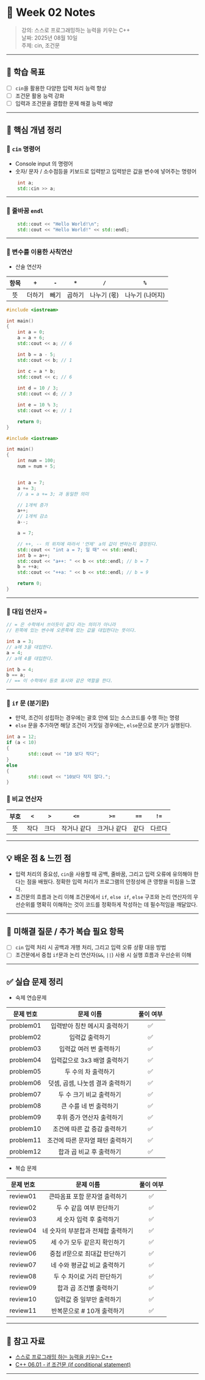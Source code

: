 # 📝 Week 02 Notes

> 강의: 스스로 프로그래밍하는 능력을 키우는 C++  
> 날짜: 2025년 08월 10일  
> 주제: cin, 조건문

---

## 🎯 학습 목표

- [ ] `cin`을 활용한 다양한 입력 처리 능력 향상
- [ ] 조건문 활용 능력 강화
- [ ] 입력과 조건문을 결합한 문제 해결 능력 배양

---

## 📌 핵심 개념 정리

### 📍 `cin` 명령어

- Console input 의 명령어
- 숫자/ 문자 / 소수점등을 키보드로 입력받고 입력받은 값을 변수에 넣어주는 명령어

```c++
    int a;
    std::cin >> a;
```

---

### 📍 줄바꿈 `endl`

```c++
    std::cout << "Hello World!\n";
    std::cout << "Hello World!" << std::endl;
```

---

### 📍 변수를 이용한 사칙연산

- 산술 연산자

| 항목 | `+` | `-` | `*` |   `/`   |    `%`    |
|:--:|:---:|:---:|:---:|:-------:|:---------:|
| 뜻  | 더하기 | 빼기  | 곱하기 | 나누기 (몫) | 나누기 (나머지) |

```c++
#include <iostream>

int main() 
{
	int a = 0;
	a = a + 6;
	std::cout << a; // 6

	int b = a - 5;
	std::cout << b; // 1

	int c = a * b;
	std::cout << c; // 6
	
	int d = 10 / 3;
	std::cout << d; // 3

	int e = 10 % 3;
	std::cout << e; // 1

	return 0;
}
```

```c++
#include <iostream>

int main() 
{
	int num = 100;
	num = num + 5;


	int a = 7;
	a += 3;
	// a = a += 3; 과 동일한 의미

	// 1개씩 증가
	a++;
	// 1개씩 감소
	a--;

	a = 7;

	// ++, -- 의 위치에 따라서 '언제' a의 값이 변하는지 결정된다.
	std::cout << "int a = 7; 일 때" << std::endl;
	int b = a++;
	std::cout << "a++: " << b << std::endl; // b = 7
	b = ++a;
	std::cout << "++a: " << b << std::endl; // b = 9

	return 0;
}
```

---

### 📍 대입 연산자 `=`

```c++
// = 은 수학에서 쓰이듯이 같다 라는 의미가 아니라 
// 왼쪽에 있는 변수에 오른쪽에 있는 값을 대입한다는 뜻이다. 

int a = 3;
// a에 3을 대입한다.
a = 4;
// a에 4를 대입한다.

int b = 4;
b == a;
// == 이 수학에서 등호 표시와 같은 역할을 한다.
```

---

### 📍 `if` 문 (분기문)

- 만약, 조건이 성립하는 경우에는 괄호 안에 있는 소스코드를 수행 하는 명령
- `else` 문을 추가하면 해당 조건이 거짓일 경우에는, `else`문으로 분기가 실행된다.

```c++
int a = 12;
if (a < 10)
{
		std::cout << "10 보다 작다";
}
else
{
		std::cout << "10보다 작지 않다.";
}
```

### 📍 비교 연산자

| 부호 | `<` | `>` |  `<=`  |  `>=`  | `==` | `!=` |
|:--:|:---:|:---:|:------:|:------:|:----:|:----:|
| 뜻  | 작다  | 크다  | 작거나 같다 | 크거나 같다 |  같다  | 다르다  |

---

## 💡 배운 점 & 느낀 점

- 입력 처리의 중요성, `cin`을 사용할 때 공백, 줄바꿈, 그리고 입력 오류에 유의해야 한다는 점을 배웠다. 정확한 입력 처리가 프로그램의 안정성에 큰 영향을 미침을 느꼈다.
- 조건문의 흐름과 논리 이해
  조건문에서 `if`, `else if`, `else` 구조와 논리 연산자의 우선순위를 명확히 이해하는 것이 코드를 정확하게 작성하는 데 필수적임을 깨달았다.

---

## 🧠 미해결 질문 / 추가 복습 필요 항목

- [ ] `cin` 입력 처리 시 공백과 개행 처리, 그리고 입력 오류 상황 대응 방법
- [ ] 조건문에서 중첩 `if`문과 논리 연산자(`&&`, `||`) 사용 시 실행 흐름과 우선순위 이해

---

## ✅ 실습 문제 정리

- 숙제 연습문제

|   문제 번호   |        문제 이름        | 풀이 여부 |
|:---------:|:-------------------:|:-----:|
| problem01 |  입력받아 칭찬 메시지 출력하기   |   ✅   |
| problem02 |      입력값 출력하기       |   ✅   |
| problem03 |    입력값 여러 번 출력하기    |   ✅   |
| problem04 |  입력값으로 3x3 배열 출력하기  |   ✅   |
| problem05 |     두 수의 차 출력하기     |   ✅   |
| problem06 | 덧셈, 곱셈, 나눗셈 결과 출력하기 |   ✅   |
| problem07 |   두 수 크기 비교 출력하기    |   ✅   |
| problem08 |    큰 수를 네 번 출력하기    |   ✅   |
| problem09 |   후위 증가 연산자 출력하기    |   ✅   |
| problem10 |  조건에 따른 값 증감 출력하기   |   ✅   |
| problem11 | 조건에 따른 문자열 패턴 출력하기  |   ✅   |
| problem12 |   합과 곱 비교 후 출력하기    |   ✅   |

- 복습 문제

|  문제 번호   |        문제 이름        | 풀이 여부 |
|:--------:|:-------------------:|:-----:|
| review01 |  큰따옴표 포함 문자열 출력하기   |   ✅   |
| review02 |   두 수 같음 여부 판단하기    |   ✅   |
| review03 |   세 숫자 입력 후 출력하기    |   ✅   |
| review04 | 네 숫자의 부분합과 전체합 출력하기 |   ✅   |
| review05 |  세 수가 모두 같은지 확인하기   |   ✅   |
| review06 |  중첩 if문으로 최대값 판단하기  |   ✅   |
| review07 |  네 수와 평균값 비교 출력하기   |   ✅   |
| review08 |   두 수 차이로 거리 판단하기   |   ✅   |
| review09 |    합과 곱 조건별 출력하기    |   ✅   |
| review10 |   입력값 중 일부만 출력하기    |   ✅   |
| review11 |  반복문으로 # 10개 출력하기   |   ✅   |

---

## 🔗 참고 자료

- [스스로 프로그래밍 하는 능력을 키우는 C++](https://typical-slug-3ef.notion.site/LV02-Cin-d591777992f74b4a8377f661a934efd3)
- [C++ 06.01 - if 조건문 (if conditional statement)](https://boycoding.tistory.com/185)

---